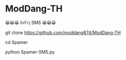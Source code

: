 # ModDang-TH
😀😀😀 ยิงรัวๆ SMS 😀😀😀

git clone https://github.com/moddang874/ModDang-TH

cd Spamer

python Spamer-SMS.py

